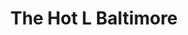 ---
title: The Hot L Baltimore
year: 2016
opening_date: 2016-12-09
closing_date: 2016-12-10
layout: productions
image: 2016_The_Hot_L_Baltimore.jpeg
image_caption: Poster for the 2016 production of The Hot L Baltimore
image_credit: Phase Eight Theater Company
playbill: 
category: 
details:
  Theatre: Phase Eight Theater Company
  Playwright: Landford Wilson
showtimes: 
  - 2016-12-09 20:00:00
  - 2016-12-10 20:00:00
cast:
  Mrs. Bellot: Clauda Laster
  The Girl: Jeanette Schock
  Paul Granger III: Derick Grant
  April Green: Amy Leone
  Jackie: Miles Laura Para
  Jamie: Hays Jacobs
  Mr. Katz: Samuel Fisher
  Bill Lewis: Rich Pintello
  Millie: Brooks Ann Meierdierks
  Mr. Morse: Brad Trowbridge
  Suzy: Amber Brown
  Mrs. Oxenham: Deanna Mcneely
  Delivery Boy: Mitchell Wohl
  April's Jon: Mitchell Wohl
  Cab Driver: Mitchell Wohl
crew:
orchestra:
external_links:
---